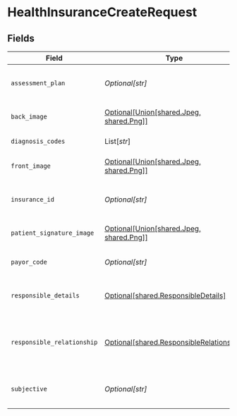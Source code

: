 # HealthInsuranceCreateRequest


## Fields

| Field                                                                                                            | Type                                                                                                             | Required                                                                                                         | Description                                                                                                      |
| ---------------------------------------------------------------------------------------------------------------- | ---------------------------------------------------------------------------------------------------------------- | ---------------------------------------------------------------------------------------------------------------- | ---------------------------------------------------------------------------------------------------------------- |
| `assessment_plan`                                                                                                | *Optional[str]*                                                                                                  | :heavy_minus_sign:                                                                                               | Textual description of what are the physician assessments and testing plans.                                     |
| `back_image`                                                                                                     | [Optional[Union[shared.Jpeg, shared.Png]]](../../models/shared/backimage.md)                                     | :heavy_minus_sign:                                                                                               | An image of the back of the patient insurance card.                                                              |
| `diagnosis_codes`                                                                                                | List[*str*]                                                                                                      | :heavy_minus_sign:                                                                                               | Diagnosis codes for insurance billing.                                                                           |
| `front_image`                                                                                                    | [Optional[Union[shared.Jpeg, shared.Png]]](../../models/shared/frontimage.md)                                    | :heavy_minus_sign:                                                                                               | An image of the front of the patient insurance card.                                                             |
| `insurance_id`                                                                                                   | *Optional[str]*                                                                                                  | :heavy_minus_sign:                                                                                               | Insurance unique number assigned to a patient, usually present on the insurance card.                            |
| `patient_signature_image`                                                                                        | [Optional[Union[shared.Jpeg, shared.Png]]](../../models/shared/patientsignatureimage.md)                         | :heavy_minus_sign:                                                                                               | An image of the patient signature for health insurance billing.                                                  |
| `payor_code`                                                                                                     | *Optional[str]*                                                                                                  | :heavy_minus_sign:                                                                                               | Unique identifier representing a specific Health Insurance.                                                      |
| `responsible_details`                                                                                            | [Optional[shared.ResponsibleDetails]](../../models/shared/responsibledetails.md)                                 | :heavy_minus_sign:                                                                                               | Responsible details when the value of responsible_relationship is not 'Self'.                                    |
| `responsible_relationship`                                                                                       | [Optional[shared.ResponsibleRelationship]](../../models/shared/responsiblerelationship.md)                       | :heavy_minus_sign:                                                                                               | Relationship between the patient and the insurance contractor. Values can be (Self, Spouse, Other Relationship). |
| `subjective`                                                                                                     | *Optional[str]*                                                                                                  | :heavy_minus_sign:                                                                                               | Textual description of what are the patient symptoms and attempted treatments.                                   |